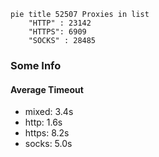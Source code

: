
```mermaid
pie title 52507 Proxies in list
    "HTTP" : 23142
    "HTTPS": 6909
    "SOCKS" : 28485
```

### Some Info
#### Average Timeout

- mixed: 3.4s
- http: 1.6s
- https: 8.2s
- socks: 5.0s